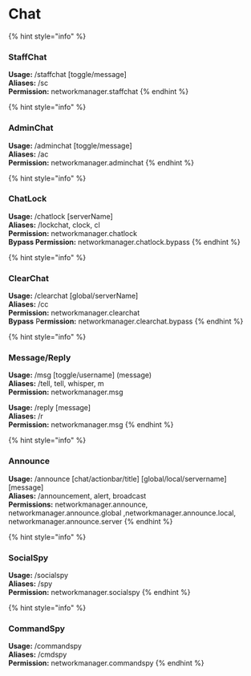 # Chat



{% hint style="info" %}
###  **StaffChat**

**Usage:** /staffchat \[toggle/message\]  
**Aliases:** /sc  
**Permission:** networkmanager.staffchat
{% endhint %}

{% hint style="info" %}
###  **AdminChat**

**Usage:** /adminchat \[toggle/message\]  
**Aliases:** /ac  
**Permission:** networkmanager.adminchat
{% endhint %}

{% hint style="info" %}
###  **ChatLock**

**Usage:** /chatlock \[serverName\]  
**Aliases:** /lockchat, clock, cl  
**Permission:** networkmanager.chatlock  
**Bypass Permission:** networkmanager.chatlock.bypass
{% endhint %}

{% hint style="info" %}
###  **ClearChat**

**Usage:** /clearchat \[global/serverName\]  
**Aliases:** /cc  
**Permission:** networkmanager.clearchat  
**Bypass** P**ermission:** networkmanager.clearchat.bypass
{% endhint %}

{% hint style="info" %}
###  **Message/Reply**

**Usage:** /msg \[toggle/username\] \(message\)  
**Aliases:** /tell, tell, whisper, m  
**Permission:** networkmanager.msg

**Usage:** /reply \[message\]  
**Aliases:** /r  
**Permission:** networkmanager.msg
{% endhint %}

{% hint style="info" %}
###  **Announce**

**Usage:** /announce \[chat/actionbar/title\] \[global/local/servername\] \[message\]  
**Aliases:** /announcement, alert, broadcast  
**Permissions:** networkmanager.announce, networkmanager.announce.global ,networkmanager.announce.local, networkmanager.announce.server
{% endhint %}

{% hint style="info" %}
###  **SocialSpy**

**Usage:** /socialspy   
**Aliases:** /spy  
**Permission:** networkmanager.socialspy
{% endhint %}

{% hint style="info" %}
###  **CommandSpy**

**Usage:** /commandspy  
**Aliases:** /cmdspy  
**Permission:** networkmanager.commandspy
{% endhint %}

